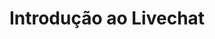 ---
title: Introdução ao Livechat
description:
webinarID: 003
dateEvent: 2018-07-21 10:00:00
webinarURL: https://youtube.com/embed/PxtQp8N3Pww
bgSize: cover
bgColor: 030c1a
off-team-host: Diego Dorgam
off-team-host-image: "/images/team/member/diego-dorgam-01.jpg"
off-team-host-role: Bot Engineer
gmt: -3
language: Brazil
cover: https://img.youtube.com/vi/PxtQp8N3Pww/maxresdefault.jpg
categories:
  - Webinars
---